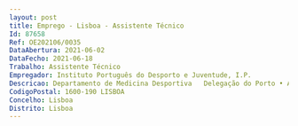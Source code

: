 ```yaml
--- 
layout: post
title: Emprego - Lisboa - Assistente Técnico
Id: 87658
Ref: OE202106/0035
DataAbertura: 2021-06-02
DataFecho: 2021-06-18
Trabalho: Assistente Técnico
Empregador: Instituto Português do Desporto e Juventude, I.P.
Descricao: Departamento de Medicina Desportiva   Delegação do Porto • Atendimento ao público • Gestão de utentes do software de gestão em vigor no CMDP • Atividades de natureza administrativa 
CodigoPostal: 1600-190 LISBOA
Concelho: Lisboa
Distrito: Lisboa
--- 
```

